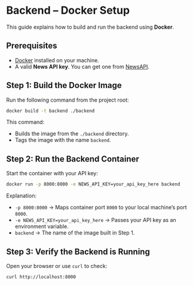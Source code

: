 # Backend – Docker Setup

This guide explains how to build and run the backend using **Docker**.

## Prerequisites

* [Docker](https://docs.docker.com/get-docker/) installed on your machine.
* A valid **News API key**. You can get one from [NewsAPI](https://newsapi.org/).

## Step 1: Build the Docker Image

Run the following command from the project root:

```bash
docker build -t backend ./backend
```

This command:

* Builds the image from the `./backend` directory.
* Tags the image with the name `backend`.

## Step 2: Run the Backend Container

Start the container with your API key:

```bash
docker run -p 8000:8000 -e NEWS_API_KEY=your_api_key_here backend
```

Explanation:

* `-p 8000:8000` → Maps container port `8000` to your local machine’s port `8000`.
* `-e NEWS_API_KEY=your_api_key_here` → Passes your API key as an environment variable.
* `backend` → The name of the image built in Step 1.

## Step 3: Verify the Backend is Running

Open your browser or use `curl` to check:

```bash
curl http://localhost:8000
```